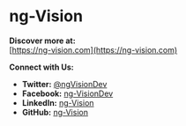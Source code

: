 # ng-Vision

**Discover more at:**  
[https://ng-vision.com](https://ng-vision.com)

**Connect with Us:**  
- **Twitter:** [@ngVisionDev](https://twitter.com/ngVisionDev)  
- **Facebook:** [ng-VisionDev](https://facebook.com/ngVisionDev)  
- **LinkedIn:** [ng-Vision](https://linkedin.com/company/ng-vision)  
- **GitHub:** [ng-Vision](https://github.com/ng-Vision)
